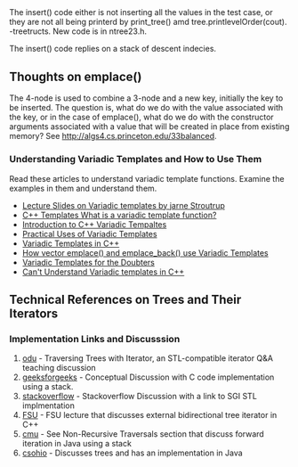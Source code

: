 ##

The insert() code either is not inserting all the values in the test case, or they are not all being printerd by print_tree() amd tree.printlevelOrder(cout).
-treetructs. New code is in ntree23.h.

The insert() code replies on a stack<int> of descent indecies.  

## Thoughts on emplace()

The 4-node is used to combine a 3-node and a new key, initially the key to be inserted. The question is, what do we do with the value associated with the key, or in the
case of emplace(), what do we do with the constructor arguments associated with a value that will be created in place from existing memory? See http://algs4.cs.princeton.edu/33balanced. 

### Understanding Variadic Templates and How to Use Them

Read these articles to understand variadic template functions. Examine the examples in them and understand them. 

- [Lecture Slides on Variadic templates by jarne Stroutrup](https://parasol.tamu.edu/people/bs/622-GP/variadic-templates-and-tuples.pdf) 
- [C++ Templates What is a variadic template function?](https://www.ibm.com/developerworks/community/blogs/5894415f-be62-4bc0-81c5-3956e82276f3/entry/c_templates_what_is_a_variadic_template_function41?lang=en)
- [Introduction to C++ Variadic Tempaltes](http://kevinushey.github.io/blog/2016/01/27/introduction-to-c++-variadic-templates/)
- [Practical Uses of Variadic Templates](https://crascit.com/2015/03/21/practical-uses-for-variadic-templates/)
- [Variadic Templates in C++](http://eli.thegreenplace.net/2014/variadic-templates-in-c/)
- [How vector emplace() and emplace\_back() use Variadic Templates](http://enki-tech.blogspot.com/2012/08/c11-vector-improved-how-it-works.html)
- [Variadic Templates for the Doubters](http://lbrandy.com/blog/2013/03/variadic_templates/)
- [Can't Understand Variadic templates in C++](http://stackoverflow.com/questions/30937379/cant-understand-variadic-templates-in-c)

## Technical References on Trees and Their Iterators 

### Implementation Links and Discusssion

1. [odu] - Traversing Trees with Iterator, an STL-compatible iterator Q&A teaching discussion
2. [geeksforgeeks] - Conceptual Discussion with C code implementation using a stack.
3. [stackoverflow] - Stackoverflow Discussion with a link to SGI STL implmentation 
4. [FSU] - FSU lecture that discusses external bidirectional tree iterator in C++
5. [cmu] - See Non-Recursive Traversals section that discuss forward iteration in Java using a stack
6. [csohio] - Discusses trees and has an implementation in Java

[odu]: <https://secweb.cs.odu.edu/~zeil/cs361/web/website/Lectures/treetraversal/page/treetraversal.html> 
[geeksforgeeks]: <http://www.geeksforgeeks.org/inorder-tree-traversal-without-recursion/>
[stackoverflow]: <http://stackoverflow.com/questions/12684191/implementing-an-iterator-over-binary-or-arbitrary-tree-using-c-11>
[FSU]: <http://www.cs.fsu.edu/~lacher/courses/COP4530/lectures/binary_search_trees3/index.html?$$$slide05i.html$$$>
[cmu]: <https://www.cs.cmu.edu/~adamchik/15-121/lectures/Trees/trees.html>
[csohio]: <http://grail.cba.csuohio.edu/~matos/notes/cis-265/lecture-notes/11-26slide.pdf>

